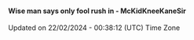 #### Wise man says only fool rush in - McKidKneeKaneSir
Updated on 22/02/2024 - 00:38:12 (UTC) Time Zone
